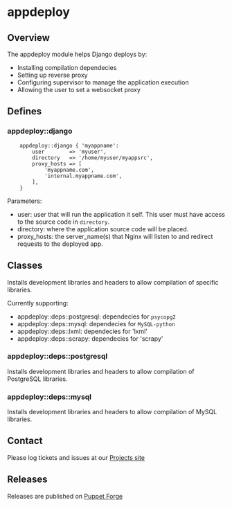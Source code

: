 # appdeploy

## Overview 

The appdeploy module helps Django deploys by:

* Installing compilation dependecies
* Setting up reverse proxy
* Configuring supervisor to manage the application execution
* Allowing the user to set a websocket proxy

## Defines 

### appdeploy::django

```puppet
    appdeploy::django { 'myappname':
        user        => 'myuser',
        directory   => '/home/myuser/myappsrc',
        proxy_hosts => [
            'myappname.com',
            'internal.myappname.com',
        ],
    }
```

Parameters:

* user: user that will run the application it self. This user must have access to the source code in `directory`.
* directory: where the application source code will be placed.
* proxy_hosts: the server_name(s) that Nginx will listen to and redirect requests to the deployed app.

## Classes

Installs development libraries and headers to allow compilation of specific libraries. 

Currently supporting:

* appdeploy::deps::postgresql: dependecies for `psycopg2`
* appdeploy::deps::mysql: dependecies for `MySQL-python`
* appdeploy::deps::lxml: dependecies for 'lxml'
* appdeploy::deps::scrapy: dependecies for 'scrapy'


### appdeploy::deps::postgresql

Installs development libraries and headers to allow compilation of PostgreSQL libraries. 

### appdeploy::deps::mysql

Installs development libraries and headers to allow compilation of MySQL libraries. 

## Contact

Please log tickets and issues at our [Projects site](http://projects.example.com)


## Releases

Releases are published on [Puppet Forge](https://forge.puppetlabs.com/tracywebtech/appdeploy)
